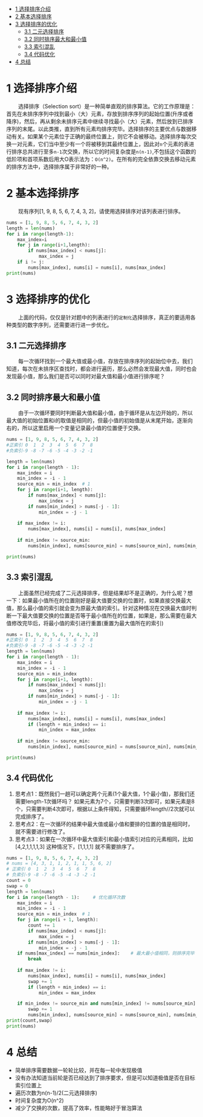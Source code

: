 <!-- TOC -->

- [1 选择排序介绍](#1-选择排序介绍)
- [2 基本选择排序](#2-基本选择排序)
- [3 选择排序的优化](#3-选择排序的优化)
    - [3.1 二元选择排序](#31-二元选择排序)
    - [3.2 同时排序最大和最小值](#32-同时排序最大和最小值)
    - [3.3 索引混乱](#33-索引混乱)
    - [3.4 代码优化](#34-代码优化)
- [4 总结](#4-总结)

<!-- /TOC -->
# 1 选择排序介绍
&nbsp;&nbsp;&nbsp;&nbsp;&nbsp;&nbsp;&nbsp;&nbsp;选择排序（Selection sort）是一种简单直观的排序算法。它的工作原理是：首先在未排序序列中找到最小（大）元素，存放到排序序列的起始位置(升序或者降序)，然后，再从剩余未排序元素中继续寻找最小（大）元素，然后放到已排序序列的末尾。以此类推，直到所有元素均排序完毕。选择排序的主要优点与数据移动有关。如果某个元素位于正确的最终位置上，则它不会被移动。选择排序每次交换一对元素，它们当中至少有一个将被移到其最终位置上，因此对`n`个元素的表进行排序总共进行至多`n-1`次交换，所以它的时间复杂度是`n(n-1)`,不包括这个函数的低阶项和首项系数后用大O表示法为：`O(n^2)`。在所有的完全依靠交换去移动元素的排序方法中，选择排序属于非常好的一种。
# 2 基本选择排序
&nbsp;&nbsp;&nbsp;&nbsp;&nbsp;&nbsp;&nbsp;&nbsp;现有序列[1, 9, 8, 5, 6, 7, 4, 3, 2]，请使用选择排序对该列表进行排序。
```python
nums = [1, 9, 8, 5, 6, 7, 4, 3, 2]
length = len(nums)
for i in range(length-1):
    max_index=i
    for j in range(i+1,length):
        if nums[max_index] < nums[j]:
            max_index = j
    if i != j:
        nums[max_index], nums[i] = nums[i], nums[max_index]
print(nums)
```
# 3 选择排序的优化
&nbsp;&nbsp;&nbsp;&nbsp;&nbsp;&nbsp;&nbsp;&nbsp;上面的代码，仅仅是针对题中的列表进行的`定制化`选择排序，真正的要适用各种类型的数字序列，还需要进行进一步优化。
## 3.1 二元选择排序
&nbsp;&nbsp;&nbsp;&nbsp;&nbsp;&nbsp;&nbsp;&nbsp;每一次循环找到一个最大值或最小值，存放在排序序列的起始位中去，我们知道，每次在未排序区查找时，都会进行遍历，那么必然会发现最大值，同时也会发现最小值，那么我们是否可以同时对最大值和最小值进行排序呢？
## 3.2 同时排序最大和最小值 
&nbsp;&nbsp;&nbsp;&nbsp;&nbsp;&nbsp;&nbsp;&nbsp;由于一次循环要同时判断最大值和最小值，由于循环是从左边开始的，所以最大值的初始位置和i的取值是相同的，但最小值的初始值是从末尾开始，逐渐向右的，所以这里启用一个变量记录最小值的位置便于交换。
```python
nums = [1, 9, 8, 5, 6, 7, 4, 3, 2]
#正索引 0  1  2  3  4  5  6  7  8
#负索引-9 -8 -7 -6 -5 -4 -3 -2 -1 

length = len(nums)
for i in range(length - 1):
    max_index = i
    min_index = -i - 1 
    source_min = min_index  # 1
    for j in range(i+1, length):
        if nums[max_index] < nums[j]:
            max_index = j 
        if nums[min_index] > nums[-j - 1]:
            min_index = -j - 1
        
    if max_index != i:
        nums[max_index], nums[i] = nums[i], nums[max_index]
    
    if min_index != source_min:
        nums[min_index], nums[source_min] = nums[source_min], nums[min_index]

print(nums)
```
## 3.3 索引混乱
&nbsp;&nbsp;&nbsp;&nbsp;&nbsp;&nbsp;&nbsp;&nbsp;上面虽然已经完成了二元选择排序，但是结果却不是正确的，为什么呢？想一下：如果最小值所在的位置刚好是最大值要交换的位置时，如果直接交换最大值，那么最小值的索引就会变为原最大值的索引。针对这种情况在交换最大值时判断一下最大值要交换的位置是否等于最小值所在的位置，如果是，那么需要在最大值修改完毕后，将最小值的索引进行重置(重置为最大值所在的索引)
```python
nums = [1, 9, 8, 5, 6, 7, 4, 3, 2]
#正索引 0  1  2  3  4  5  6  7  8
#负索引-9 -8 -7 -6 -5 -4 -3 -2 -1 
length = len(nums)
for i in range(length - 1):
    max_index = i
    min_index = -i - 1 
    source_min = min_index
    for j in range(i+1, length):
        if nums[max_index] < nums[j]:
            max_index = j 
        if nums[min_index] > nums[-j - 1]:
            min_index = -j - 1
        
    if max_index != i:
        nums[max_index], nums[i] = nums[i], nums[max_index]
        if (length + min_index) == i:
            min_index = max_index
            
    if min_index != source_min:
        nums[min_index], nums[source_min] = nums[source_min], nums[min_index]

print(nums)
```
## 3.4 代码优化
1. 思考点1：既然我们一趟可以确定两个元素(1个最大值，1个最小值)，那我们还需要length-1次循环吗？ 如果元素为7个，只需要判断3次即可，如果元素是8个，只需要判断4次即可，根据以上条件得知，只需要循环length//2次就可以完成排序了。
2. 思考点2：在一次循环的结果中最大值或最小值和要排的位置的值是相同时，就不需要进行修改了。
3. 思考点3：如果在一次循环中最大值索引和最小值索引对应的元素相同，比如[4,2,1,1,1,1,3] 这种情况下，[1,1,1,1] 就不需要排序了。
```python
nums = [1, 9, 8, 5, 6, 7, 4, 3, 2]
# nums = [4, 3, 1, 1, 2, 1, 1, 5, 6, 2]
# 正索引 0  1  2  3  4  5  6  7  8
# 负索引-9 -8 -7 -6 -5 -4 -3 -2 -1
count = 0
swap = 0
length = len(nums)
for i in range(length - 1):     # 优化循环次数
    max_index = i
    min_index = -i - 1
    source_min = min_index  # 1
    for j in range(i + 1, length):
        count += 1
        if nums[max_index] < nums[j]:
            max_index = j
        if nums[min_index] > nums[-j - 1]:
            min_index = -j - 1
    if nums[max_index] == nums[min_index]:    # 最大最小值相同，则排序完毕
        break
    
    if max_index != i:
        nums[max_index], nums[i] = nums[i], nums[max_index]
        swap += 1
        if (length + min_index) == i:
            min_index = max_index

    if min_index != source_min and nums[min_index] != nums[source_min]:  # 如果值相同，就不需要交换了
        swap += 1
        nums[min_index], nums[source_min] = nums[source_min], nums[min_index]
print(count,swap)
print(nums)
```
# 4 总结
- 简单排序需要数据一轮轮比较，并在每一轮中发现极值
- 没有办法知道当前轮是否已经达到了排序要求，但是可以知道极值是否在目标索引位置上
- 遍历次数为n(n-1)/2(二元选择排序)
- 时间复杂度为O(n^2)
- 减少了交换的次数，提高了效率，性能略好于冒泡算法